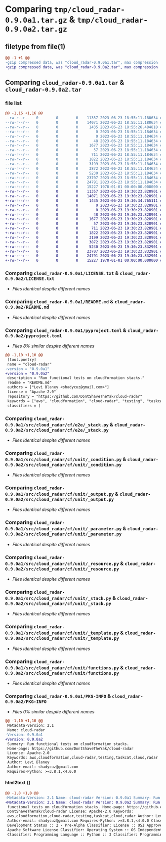 # Comparing `tmp/cloud_radar-0.9.0a1.tar.gz` & `tmp/cloud_radar-0.9.0a2.tar.gz`

## filetype from file(1)

```diff
@@ -1 +1 @@
-gzip compressed data, was "cloud_radar-0.9.0a1.tar", max compression
+gzip compressed data, was "cloud_radar-0.9.0a2.tar", max compression
```

## Comparing `cloud_radar-0.9.0a1.tar` & `cloud_radar-0.9.0a2.tar`

### file list

```diff
@@ -1,16 +1,16 @@
--rw-r--r--   0        0        0    11357 2023-06-23 18:55:11.180634 cloud_radar-0.9.0a1/LICENSE.txt
--rw-r--r--   0        0        0    14071 2023-06-23 18:55:11.180634 cloud_radar-0.9.0a1/README.md
--rw-r--r--   0        0        0     1435 2023-06-23 18:55:26.484818 cloud_radar-0.9.0a1/pyproject.toml
--rw-r--r--   0        0        0        0 2023-06-23 18:55:11.184634 cloud_radar-0.9.0a1/src/cloud_radar/__init__.py
--rw-r--r--   0        0        0        0 2023-06-23 18:55:11.184634 cloud_radar-0.9.0a1/src/cloud_radar/cf/__init__.py
--rw-r--r--   0        0        0       48 2023-06-23 18:55:11.184634 cloud_radar-0.9.0a1/src/cloud_radar/cf/e2e/__init__.py
--rw-r--r--   0        0        0     1677 2023-06-23 18:55:11.184634 cloud_radar-0.9.0a1/src/cloud_radar/cf/e2e/_stack.py
--rw-r--r--   0        0        0       57 2023-06-23 18:55:11.184634 cloud_radar-0.9.0a1/src/cloud_radar/cf/unit/__init__.py
--rw-r--r--   0        0        0      711 2023-06-23 18:55:11.184634 cloud_radar-0.9.0a1/src/cloud_radar/cf/unit/_condition.py
--rw-r--r--   0        0        0     1822 2023-06-23 18:55:11.184634 cloud_radar-0.9.0a1/src/cloud_radar/cf/unit/_output.py
--rw-r--r--   0        0        0     3199 2023-06-23 18:55:11.184634 cloud_radar-0.9.0a1/src/cloud_radar/cf/unit/_parameter.py
--rw-r--r--   0        0        0     3872 2023-06-23 18:55:11.184634 cloud_radar-0.9.0a1/src/cloud_radar/cf/unit/_resource.py
--rw-r--r--   0        0        0     5230 2023-06-23 18:55:11.184634 cloud_radar-0.9.0a1/src/cloud_radar/cf/unit/_stack.py
--rw-r--r--   0        0        0    23707 2023-06-23 18:55:11.184634 cloud_radar-0.9.0a1/src/cloud_radar/cf/unit/_template.py
--rw-r--r--   0        0        0    24791 2023-06-23 18:55:11.184634 cloud_radar-0.9.0a1/src/cloud_radar/cf/unit/functions.py
--rw-r--r--   0        0        0    15227 1970-01-01 00:00:00.000000 cloud_radar-0.9.0a1/PKG-INFO
+-rw-r--r--   0        0        0    11357 2023-06-23 19:30:23.828901 cloud_radar-0.9.0a2/LICENSE.txt
+-rw-r--r--   0        0        0    14071 2023-06-23 19:30:23.828901 cloud_radar-0.9.0a2/README.md
+-rw-r--r--   0        0        0     1435 2023-06-23 19:30:34.765111 cloud_radar-0.9.0a2/pyproject.toml
+-rw-r--r--   0        0        0        0 2023-06-23 19:30:23.828901 cloud_radar-0.9.0a2/src/cloud_radar/__init__.py
+-rw-r--r--   0        0        0        0 2023-06-23 19:30:23.828901 cloud_radar-0.9.0a2/src/cloud_radar/cf/__init__.py
+-rw-r--r--   0        0        0       48 2023-06-23 19:30:23.828901 cloud_radar-0.9.0a2/src/cloud_radar/cf/e2e/__init__.py
+-rw-r--r--   0        0        0     1677 2023-06-23 19:30:23.828901 cloud_radar-0.9.0a2/src/cloud_radar/cf/e2e/_stack.py
+-rw-r--r--   0        0        0       57 2023-06-23 19:30:23.828901 cloud_radar-0.9.0a2/src/cloud_radar/cf/unit/__init__.py
+-rw-r--r--   0        0        0      711 2023-06-23 19:30:23.828901 cloud_radar-0.9.0a2/src/cloud_radar/cf/unit/_condition.py
+-rw-r--r--   0        0        0     1822 2023-06-23 19:30:23.828901 cloud_radar-0.9.0a2/src/cloud_radar/cf/unit/_output.py
+-rw-r--r--   0        0        0     3199 2023-06-23 19:30:23.828901 cloud_radar-0.9.0a2/src/cloud_radar/cf/unit/_parameter.py
+-rw-r--r--   0        0        0     3872 2023-06-23 19:30:23.828901 cloud_radar-0.9.0a2/src/cloud_radar/cf/unit/_resource.py
+-rw-r--r--   0        0        0     5230 2023-06-23 19:30:23.832901 cloud_radar-0.9.0a2/src/cloud_radar/cf/unit/_stack.py
+-rw-r--r--   0        0        0    23707 2023-06-23 19:30:23.832901 cloud_radar-0.9.0a2/src/cloud_radar/cf/unit/_template.py
+-rw-r--r--   0        0        0    24791 2023-06-23 19:30:23.832901 cloud_radar-0.9.0a2/src/cloud_radar/cf/unit/functions.py
+-rw-r--r--   0        0        0    15227 1970-01-01 00:00:00.000000 cloud_radar-0.9.0a2/PKG-INFO
```

### Comparing `cloud_radar-0.9.0a1/LICENSE.txt` & `cloud_radar-0.9.0a2/LICENSE.txt`

 * *Files identical despite different names*

### Comparing `cloud_radar-0.9.0a1/README.md` & `cloud_radar-0.9.0a2/README.md`

 * *Files identical despite different names*

### Comparing `cloud_radar-0.9.0a1/pyproject.toml` & `cloud_radar-0.9.0a2/pyproject.toml`

 * *Files 8% similar despite different names*

```diff
@@ -1,10 +1,10 @@
 [tool.poetry]
 name = "cloud-radar"
-version = "0.9.0a1"
+version = "0.9.0a2"
 description = "Run functional tests on cloudformation stacks."
 readme = "README.md"
 authors = ["Levi Blaney <shadycuz@gmail.com>"]
 license = "Apache-2.0"
 repository = "https://github.com/DontShaveTheYak/cloud-radar"
 keywords = ["aws", "cloudformation", "cloud-radar", "testing", "taskcat", "cloud", "radar"]
 classifiers = [
```

### Comparing `cloud_radar-0.9.0a1/src/cloud_radar/cf/e2e/_stack.py` & `cloud_radar-0.9.0a2/src/cloud_radar/cf/e2e/_stack.py`

 * *Files identical despite different names*

### Comparing `cloud_radar-0.9.0a1/src/cloud_radar/cf/unit/_condition.py` & `cloud_radar-0.9.0a2/src/cloud_radar/cf/unit/_condition.py`

 * *Files identical despite different names*

### Comparing `cloud_radar-0.9.0a1/src/cloud_radar/cf/unit/_output.py` & `cloud_radar-0.9.0a2/src/cloud_radar/cf/unit/_output.py`

 * *Files identical despite different names*

### Comparing `cloud_radar-0.9.0a1/src/cloud_radar/cf/unit/_parameter.py` & `cloud_radar-0.9.0a2/src/cloud_radar/cf/unit/_parameter.py`

 * *Files identical despite different names*

### Comparing `cloud_radar-0.9.0a1/src/cloud_radar/cf/unit/_resource.py` & `cloud_radar-0.9.0a2/src/cloud_radar/cf/unit/_resource.py`

 * *Files identical despite different names*

### Comparing `cloud_radar-0.9.0a1/src/cloud_radar/cf/unit/_stack.py` & `cloud_radar-0.9.0a2/src/cloud_radar/cf/unit/_stack.py`

 * *Files identical despite different names*

### Comparing `cloud_radar-0.9.0a1/src/cloud_radar/cf/unit/_template.py` & `cloud_radar-0.9.0a2/src/cloud_radar/cf/unit/_template.py`

 * *Files identical despite different names*

### Comparing `cloud_radar-0.9.0a1/src/cloud_radar/cf/unit/functions.py` & `cloud_radar-0.9.0a2/src/cloud_radar/cf/unit/functions.py`

 * *Files identical despite different names*

### Comparing `cloud_radar-0.9.0a1/PKG-INFO` & `cloud_radar-0.9.0a2/PKG-INFO`

 * *Files 0% similar despite different names*

```diff
@@ -1,10 +1,10 @@
 Metadata-Version: 2.1
 Name: cloud-radar
-Version: 0.9.0a1
+Version: 0.9.0a2
 Summary: Run functional tests on cloudformation stacks.
 Home-page: https://github.com/DontShaveTheYak/cloud-radar
 License: Apache-2.0
 Keywords: aws,cloudformation,cloud-radar,testing,taskcat,cloud,radar
 Author: Levi Blaney
 Author-email: shadycuz@gmail.com
 Requires-Python: >=3.8.1,<4.0.0
```

#### html2text {}

```diff
@@ -1,8 +1,8 @@
-Metadata-Version: 2.1 Name: cloud-radar Version: 0.9.0a1 Summary: Run
+Metadata-Version: 2.1 Name: cloud-radar Version: 0.9.0a2 Summary: Run
 functional tests on cloudformation stacks. Home-page: https://github.com/
 DontShaveTheYak/cloud-radar License: Apache-2.0 Keywords:
 aws,cloudformation,cloud-radar,testing,taskcat,cloud,radar Author: Levi Blaney
 Author-email: shadycuz@gmail.com Requires-Python: >=3.8.1,<4.0.0 Classifier:
 Development Status :: 2 - Pre-Alpha Classifier: License :: OSI Approved ::
 Apache Software License Classifier: Operating System :: OS Independent
 Classifier: Programming Language :: Python :: 3 Classifier: Programming
```

